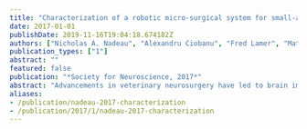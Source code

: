 ```yaml
---
title: "Characterization of a robotic micro-surgical system for small-animal neurosurgery"
date: 2017-01-01
publishDate: 2019-11-16T19:04:18.674182Z
authors: ["Nicholas A. Nadeau", "Alexandru Ciobanu", "Fred Lamer", "Mathieu Coursolle", "Sean McBride", "Stephen Frey", "Roch Comeau"]
publication_types: ["1"]
abstract: ""
featured: false
publication: "*Society for Neuroscience, 2017*"
abstract: "Advancements in veterinary neurosurgery have led to brain imaging and more robust planning prior to surgical intervention. Using neuronavigation software, brain imaging allows the surgeon to explore critical structures ahead of the surgery and designate targets and trajectories to target for each procedure. While brain targets may be well-defined in software, accuracy and efficiency is lost in the surgical environment due to manual human tasks and manipulation. Here we present the characterization of a robotic micro-surgical system for small-animal neurosurgery. The system is capable of moving to, drilling, injecting, placing electrodes or any other surgical device to predefined targets using imaging data and Brainsight Vet neuronavigation software (Rogue Research Inc., Montréal). Through stereo machine vision, the system is able to register a surface (e.g., exposed skull) to a given imaging dataset and calibrate an arbitrary tool in order to accurately position a 6-axis robotic arm (Mecademic, Montréal) for surgical procedures. In this particular study, we characterize the micro-surgical system using a surgical phantom in order to demonstrate the accuracy and repeatability of the tool positioning and subject registration. The experiment is designed to simulate keyhole drilling, electrode placement, and microinjections in a small-animal. The mapping between robot-space and imagespace is computed using a laser-generated point cloud and stereo machine vision. Consequently, the exact placement of the animal and the alignment of bregma and lambda become irrelevant, in contrast with paper atlas stereotaxic procedures, since navigation and robot control are performed with respect to the imaging data. The robot itself is capable of 5µm repeatability, as measured with an electronic indicator (Mitutoyo 543-793). This system removes the error-prone human component from surgical procedures, allowing for a more effective and efficient surgery, with the goal of improving surgical success rate, throughput, and experiment replicability."
aliases:
- /publication/nadeau-2017-characterization
- /publication/2017/1/nadeau-2017-characterization
---
```

